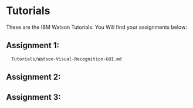 # Tutorials
These are the IBM Watson Tutorials. You Will find your assignments below:
## Assignment 1: 
      Tutorials/Watson-Visual-Recognition-GUI.md
## Assignment 2:

## Assignment 3:
